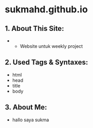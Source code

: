  # sukmahd.github.io

 ## 1. About This Site:
* * Website untuk weekly project
 ## 2. Used Tags & Syntaxes:
 * html
 * head
 * title
 * body
 ## 3. About Me:
 * hallo saya sukma
